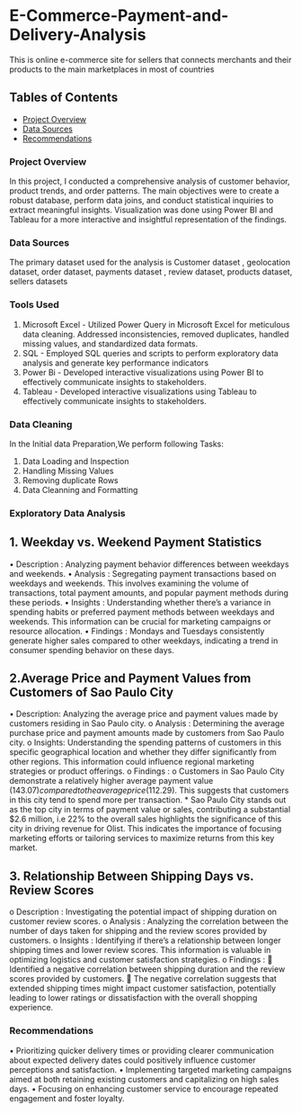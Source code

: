 # E-Commerce-Payment-and-Delivery-Analysis
This is online e-commerce site for sellers that connects merchants and their products to the main marketplaces in most of countries
## Tables of Contents
- [Project Overview](#Project-Overview)
- [Data Sources](#Data-Sources) 
- [ Recommendations](#Recommendations)
### Project Overview
In this project, I conducted a comprehensive analysis of customer behavior, product trends, and order patterns. The main objectives were to create a robust database, perform data joins, and conduct statistical inquiries to extract meaningful insights. Visualization was done using Power BI and Tableau for a more interactive and insightful representation of the findings.
### Data Sources 
The primary dataset used for the analysis is Customer dataset , geolocation dataset, order dataset, payments dataset , review dataset, products dataset, sellers datasets
### Tools Used
1.	Microsoft Excel - Utilized Power Query in Microsoft Excel for meticulous data cleaning. Addressed inconsistencies, removed duplicates, handled missing values, and standardized data formats.
2.	SQL - Employed SQL queries and scripts to perform exploratory data analysis and generate key performance indicators 
3.	Power Bi - Developed interactive visualizations using Power BI to effectively communicate insights to stakeholders.
4.	Tableau - Developed interactive visualizations using Tableau to effectively communicate insights to stakeholders.
### Data Cleaning 
In the Initial data Preparation,We perform following Tasks:
1. Data Loading and Inspection
2. Handling Missing Values
3. Removing duplicate Rows
4. Data Cleanning and Formatting

### Exploratory Data Analysis
## 1.	Weekday vs. Weekend Payment Statistics
•	Description : Analyzing payment behavior differences between weekdays and weekends.
•	Analysis : Segregating payment transactions based on weekdays and weekends. This involves examining the volume of transactions, total payment amounts, and popular payment methods during these periods.
•	Insights : Understanding whether there’s a variance in spending habits or preferred payment methods between weekdays and weekends. This information can be crucial for marketing campaigns or resource allocation.
•	Findings : 	Mondays and Tuesdays consistently generate higher sales compared to other weekdays, indicating a trend in consumer spending behavior on these days.

## 2.Average Price and Payment Values from Customers of Sao Paulo City
 •	Description: Analyzing the average price and payment values made by customers residing in Sao Paulo city.
o	Analysis : Determining the average purchase price and payment amounts made by customers from Sao Paulo city.
o	Insights: Understanding the spending patterns of customers in this specific geographical location and whether they differ significantly from other regions. This information could influence regional marketing strategies or product offerings.
o	Findings :
o	Customers in Sao Paulo City demonstrate a relatively higher average payment value ($143.07) compared to the average price ($112.29). This suggests that customers in this city tend to spend more per transaction. * Sao Paulo City stands out as the top city in terms of payment value or sales, contributing a substantial $2.6 million, i.e 22% to the overall sales highlights the significance of this city in driving revenue for Olist. This indicates the importance of focusing marketing efforts or tailoring services to maximize returns from this key market.
## 3.	Relationship Between Shipping Days vs. Review Scores
o	Description : Investigating the potential impact of shipping duration on customer review scores.
o	Analysis : Analyzing the correlation between the number of days taken for shipping and the review scores provided by customers.
o	Insights : Identifying if there’s a relationship between longer shipping times and lower review scores. This information is valuable in optimizing logistics and customer satisfaction strategies.
o	Findings :
	Identified a negative correlation between shipping duration and the review scores provided by customers.
	The negative correlation suggests that extended shipping times might impact customer satisfaction, potentially leading to lower ratings or dissatisfaction with the overall shopping experience.
### Recommendations
•	Prioritizing quicker delivery times or providing clearer communication about expected delivery dates could positively influence customer perceptions and satisfaction.
•	Implementing targeted marketing campaigns aimed at both retaining existing customers and capitalizing on high sales days.
•	Focusing on enhancing customer service to encourage repeated engagement and foster loyalty.

